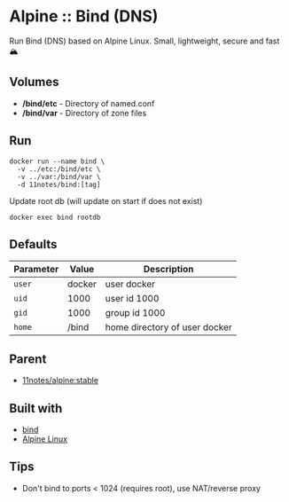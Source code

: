 # Alpine :: Bind (DNS)
Run Bind (DNS) based on Alpine Linux. Small, lightweight, secure and fast 🏔️

## Volumes
* **/bind/etc** - Directory of named.conf
* **/bind/var** - Directory of zone files

## Run
```shell
docker run --name bind \
  -v ../etc:/bind/etc \
  -v ../var:/bind/var \
  -d 11notes/bind:[tag]
```

Update root db (will update on start if does not exist)
```shell
docker exec bind rootdb
```

## Defaults
| Parameter | Value | Description |
| --- | --- | --- |
| `user` | docker | user docker |
| `uid` | 1000 | user id 1000 |
| `gid` | 1000 | group id 1000 |
| `home` | /bind | home directory of user docker |

## Parent
* [11notes/alpine:stable](https://github.com/11notes/docker-alpine)

## Built with
* [bind](https://www.isc.org/downloads/bind)
* [Alpine Linux](https://alpinelinux.org)

## Tips
* Don't bind to ports < 1024 (requires root), use NAT/reverse proxy